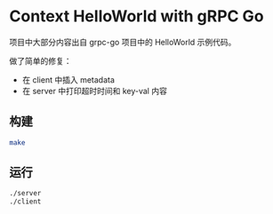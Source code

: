 # Context HelloWorld with gRPC Go

项目中大部分内容出自 grpc-go 项目中的 HelloWorld 示例代码。

做了简单的修复：

- 在 client 中插入 metadata
- 在 server 中打印超时时间和 key-val 内容

## 构建

```bash
make
```

## 运行

```bash
./server
./client
```
